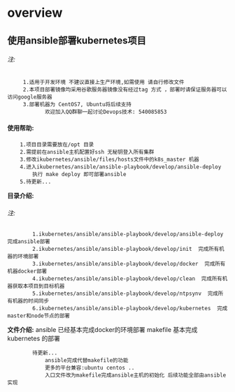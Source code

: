 # overview

##    使用ansible部署kubernetes项目
###### 注:
	     1.适用于开发环境 不建议直接上生产环境,如需使用 请自行修改文件
	     2.本项目部署镜像均采用谷歌服务器镜像没有经过tag 方式 ，部署时请保证服务器可以访问google服务器
	     3.部署机器为 CentOS7, Ubuntu将后续支持
	            欢迎加入QQ群聊一起讨论Devops技术: 540085853


####   使用帮助:
		1.项目目录需要放在/opt 目录
		2.需提前在ansible主机配置好ssh 无秘钥登入所有集群
		3.修改ikubernetes/ansible/files/hosts文件中的k8s_master 机器
		4.进入ikubernetes/ansible/ansible-playbook/develop/ansible-deploy
			执行 make deploy 即可部署ansible
		5.待更新...




**目录介绍:**
###### 注:
            1.ikubernetes/ansible/ansible-playbook/develop/ansible-deploy  完成ansible部署
            2.ikubernetes/ansible/ansible-playbook/develop/init  完成所有机器的环境部署
            3.ikubernetes/ansible/ansible-playbook/develop/docker  完成所有机器docker部署
            4.ikubernetes/ansible/ansible-playbook/develop/clean  完成所有机器获取本项目到目标机器
            5.ikubernetes/ansible/ansible-playbook/develop/ntpsynv  完成所有机器的时间同步
            6.ikubernetes/ansible/ansible-playbook/develop/kubernetes  完成master和node节点的部署

**文件介绍:**
            ansible 已经基本完成docker的环境部署
            makefile 基本完成kubernetes 的部署

            待更新...
                ansible完成代替makefile的功能
                更多的平台兼容:ubuntu centos ..
                入口文件改为makefile完成ansible主机的初始化 后续功能全部由ansible实现